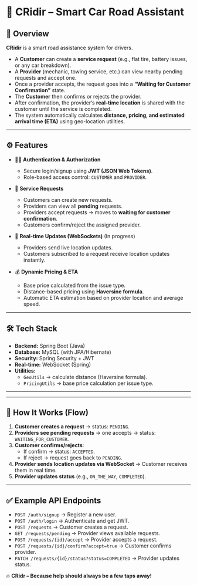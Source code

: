 # 🚗 CRidir – Smart Car Road Assistant  

## 📌 Overview  
**CRidir** is a smart road assistance system for drivers.  

- A **Customer** can create a **service request** (e.g., flat tire, battery issues, or any car breakdown).  
- A **Provider** (mechanic, towing service, etc.) can view nearby pending requests and accept one.  
- Once a provider accepts, the request goes into a **“Waiting for Customer Confirmation”** state.  
- The **Customer** then confirms or rejects the provider.  
- After confirmation, the provider’s **real-time location** is shared with the customer until the service is completed.  
- The system automatically calculates **distance, pricing, and estimated arrival time (ETA)** using geo-location utilities.  

---

## ⚙️ Features  
- 🧑‍💻 **Authentication & Authorization**  
  - Secure login/signup using **JWT (JSON Web Tokens)**.  
  - Role-based access control: `CUSTOMER` and `PROVIDER`.  

- 📍 **Service Requests**  
  - Customers can create new requests.  
  - Providers can view all **pending** requests.  
  - Providers accept requests → moves to **waiting for customer confirmation**.  
  - Customers confirm/reject the assigned provider.  

- 📡 **Real-time Updates (WebSockets)**   (In progress)
  - Providers send live location updates.  
  - Customers subscribed to a request receive location updates instantly.  

- 💰 **Dynamic Pricing & ETA**  
  - Base price calculated from the issue type.  
  - Distance-based pricing using **Haversine formula**.  
  - Automatic ETA estimation based on provider location and average speed.  

---

## 🛠️ Tech Stack  
- **Backend:** Spring Boot (Java)  
- **Database:** MySQL (with JPA/Hibernate)  
- **Security:** Spring Security + JWT  
- **Real-time:** WebSocket (Spring)  
- **Utilities:**  
  - `GeoUtils` → calculate distance (Haversine formula).  
  - `PricingUtils` → base price calculation per issue type.  

---


---

## 🚀 How It Works (Flow)  
1. **Customer creates a request** → status: `PENDING`.  
2. **Providers see pending requests** → one accepts → status: `WAITING_FOR_CUSTOMER`.  
3. **Customer confirms/rejects**:  
   - If confirm → status: `ACCEPTED`.  
   - If reject → request goes back to `PENDING`.  
4. **Provider sends location updates via WebSocket** → Customer receives them in real time.  
5. **Provider updates status** (e.g., `ON_THE_WAY`, `COMPLETED`).  

---

## ✅ Example API Endpoints  
- `POST /auth/signup` → Register a new user.  
- `POST /auth/login` → Authenticate and get JWT.  
- `POST /requests` → Customer creates a request.  
- `GET /requests/pending` → Provider views available requests.  
- `POST /requests/{id}/accept` → Provider accepts a request.  
- `POST /requests/{id}/confirm?accept=true` → Customer confirms provider.  
- `PATCH /requests/{id}/status?status=COMPLETED` → Provider updates status.
  
🔥 **CRidr – Because help should always be a few taps away!** 
